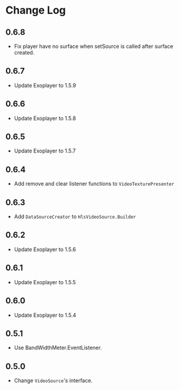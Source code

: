 Change Log
===

0.6.8
---
* Fix player have no surface when setSource is called after surface created.

0.6.7
---
* Update Exoplayer to 1.5.9

0.6.6
---
* Update Exoplayer to 1.5.8

0.6.5
---
* Update Exoplayer to 1.5.7

0.6.4
---
* Add remove and clear listener functions to `VideoTexturePresenter`

0.6.3
---
* Add `DataSourceCreator` to `HlsVideoSource.Builder`

0.6.2
---
* Update Exoplayer to 1.5.6

0.6.1
---
* Update Exoplayer to 1.5.5

0.6.0
---
* Update Exoplayer to 1.5.4 

0.5.1
---
* Use BandWidthMeter.EventListener.

0.5.0
---
* Change `VideoSource`'s interface.
